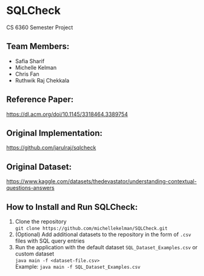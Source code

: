 # SQLCheck
CS 6360 Semester Project
## Team Members:
- Safia Sharif
- Michelle Kelman
- Chris Fan
- Ruthwik Raj Chekkala
## Reference Paper:
https://dl.acm.org/doi/10.1145/3318464.3389754
## Original Implementation:
https://github.com/jarulraj/sqlcheck
## Original Dataset:
https://www.kaggle.com/datasets/thedevastator/understanding-contextual-questions-answers
## How to Install and Run SQLCheck:
1. Clone the repository <br>
```git clone https://github.com/michellekelman/SQLCheck.git```
2. (Optional) Add additional datasets to the repository in the form of `.csv` files with SQL query entries
3. Run the application with the default dataset `SQL_Dataset_Examples.csv` or custom dataset <br>
```java main -f <dataset-file.csv>``` <br>
Example: ```java main -f SQL_Dataset_Examples.csv```
